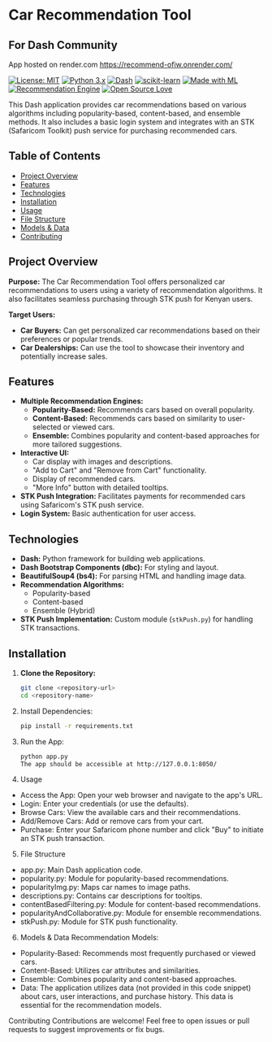 # Car Recommendation Tool

## For Dash Community

App hosted on render.com https://recommend-ofiw.onrender.com/ 

[![License: MIT](https://img.shields.io/badge/License-MIT-yellow.svg)](https://opensource.org/licenses/MIT)
[![Python 3.x](https://img.shields.io/badge/python-3.x-blue.svg)](https://www.python.org/)
[![Dash](https://img.shields.io/badge/Dash-v2-orange)](https://dash.plotly.com/)
[![scikit-learn](https://img.shields.io/badge/scikit--learn-0.24-orange.svg)](https://scikit-learn.org/stable/)
[![Made with ML](https://img.shields.io/badge/Made%20with-ML-red)](https://github.com/madewithml)
[![Recommendation Engine](https://img.shields.io/badge/Type-Recommendation%20Engine-brightgreen)](https://en.wikipedia.org/wiki/Recommender_system)
[![Open Source Love](https://badges.frapsoft.com/os/v1/open-source.svg?v=103)](https://github.com/ellerbrock/open-source-badges/)                                                                                                    

This Dash application provides car recommendations based on various algorithms including popularity-based, content-based, and ensemble methods. It also includes a basic login system and integrates with an STK (Safaricom Toolkit) push service for purchasing recommended cars.

## Table of Contents

- [Project Overview](#project-overview)
- [Features](#features)
- [Technologies](#technologies)
- [Installation](#installation)
- [Usage](#usage)
- [File Structure](#file-structure)
- [Models & Data](#models--data)
- [Contributing](#contributing)

## Project Overview

**Purpose:** The Car Recommendation Tool offers personalized car recommendations to users using a variety of recommendation algorithms. It also facilitates seamless purchasing through STK push for Kenyan users.

**Target Users:**

- **Car Buyers:**  Can get personalized car recommendations based on their preferences or popular trends.
- **Car Dealerships:** Can use the tool to showcase their inventory and potentially increase sales.

## Features

- **Multiple Recommendation Engines:**
    - **Popularity-Based:** Recommends cars based on overall popularity.
    - **Content-Based:** Recommends cars based on similarity to user-selected or viewed cars.
    - **Ensemble:** Combines popularity and content-based approaches for more tailored suggestions.
- **Interactive UI:**
    - Car display with images and descriptions.
    - "Add to Cart" and "Remove from Cart" functionality.
    - Display of recommended cars.
    - "More Info" button with detailed tooltips.
- **STK Push Integration:** Facilitates payments for recommended cars using Safaricom's STK push service.
- **Login System:** Basic authentication for user access.


## Technologies

- **Dash:** Python framework for building web applications.
- **Dash Bootstrap Components (dbc):** For styling and layout.
- **BeautifulSoup4 (bs4):** For parsing HTML and handling image data.
- **Recommendation Algorithms:**
    - Popularity-based
    - Content-based
    - Ensemble (Hybrid)
- **STK Push Implementation:** Custom module (`stkPush.py`) for handling STK transactions.

## Installation

1. **Clone the Repository:**
   ```bash
   git clone <repository-url>
   cd <repository-name>
   ```

2. Install Dependencies:

    ```Bash
    pip install -r requirements.txt
    ```
3.  Run the App:
    ```Bash                                                                                                                        
    python app.py
    The app should be accessible at http://127.0.0.1:8050/
    ```          
4. Usage
* Access the App: Open your web browser and navigate to the app's URL.
* Login: Enter your credentials (or use the defaults).
* Browse Cars: View the available cars and their recommendations.
* Add/Remove Cars: Add or remove cars from your cart.
* Purchase: Enter your Safaricom phone number and click "Buy" to initiate an STK push transaction.

5. File Structure
* app.py: Main Dash application code.
* popularity.py: Module for popularity-based recommendations.
* popularityImg.py: Maps car names to image paths.
* descriptions.py: Contains car descriptions for tooltips.
* contentBasedFiltering.py: Module for content-based recommendations.
* popularityAndCollaborative.py: Module for ensemble recommendations.
* stkPush.py: Module for STK push functionality.

6. Models & Data
Recommendation Models:

* Popularity-Based: Recommends most frequently purchased or viewed cars.                                                                                                                                                                                                                                                                    
* Content-Based: Utilizes car attributes and similarities.
* Ensemble: Combines popularity and content-based approaches.
* Data: The application utilizes data (not provided in this code snippet) about cars, user interactions, and purchase history. This data is essential for the recommendation models.

Contributing
Contributions are welcome! Feel free to open issues or pull requests to suggest improvements or fix bugs.
                      
                      
                      
                      
                      
                      
                      
  
